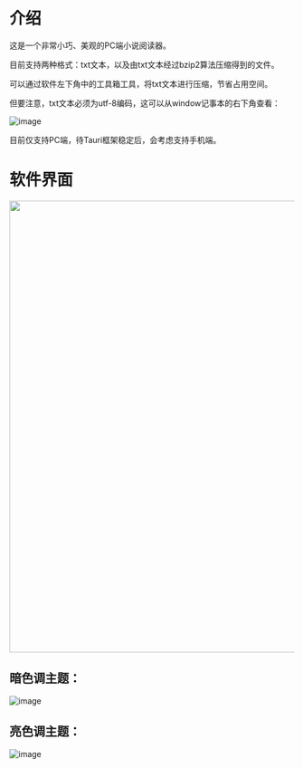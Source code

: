 # 介绍

这是一个非常小巧、美观的PC端小说阅读器。

目前支持两种格式：txt文本，以及由txt文本经过bzip2算法压缩得到的文件。

可以通过软件左下角中的工具箱工具，将txt文本进行压缩，节省占用空间。

但要注意，txt文本必须为utf-8编码，这可以从window记事本的右下角查看：

![image](https://github.com/ys928/XunYou/assets/80371119/574faf70-b61f-4d0f-9149-17e1c15cad2d)

目前仅支持PC端，待Tauri框架稳定后，会考虑支持手机端。

# 软件界面

<img width="798" src="https://github.com/ys928/XunYou/assets/80371119/c8d84fa7-615f-4b26-befd-11021288faab">

## 暗色调主题：

![image](https://github.com/ys928/XunYou/assets/80371119/9af2f656-09cf-49c6-8b58-c325ce7befbd)


## 亮色调主题：

![image](https://github.com/ys928/XunYou/assets/80371119/c13082b6-0f8f-4dfe-9419-f8a67f357765)
